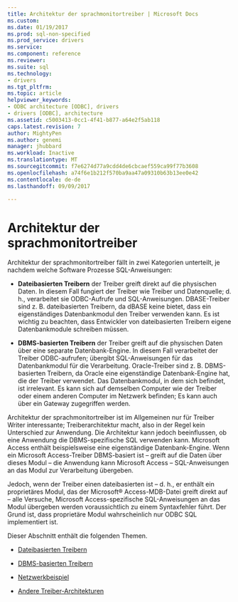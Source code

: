 ```yaml
---
title: Architektur der sprachmonitortreiber | Microsoft Docs
ms.custom: 
ms.date: 01/19/2017
ms.prod: sql-non-specified
ms.prod_service: drivers
ms.service: 
ms.component: reference
ms.reviewer: 
ms.suite: sql
ms.technology:
- drivers
ms.tgt_pltfrm: 
ms.topic: article
helpviewer_keywords:
- ODBC architecture [ODBC], drivers
- drivers [ODBC], architecture
ms.assetid: c5003413-0cc1-4f41-b877-a64e2f5ab118
caps.latest.revision: 7
author: MightyPen
ms.author: genemi
manager: jhubbard
ms.workload: Inactive
ms.translationtype: MT
ms.sourcegitcommit: f7e6274d77a9cdd4de6cbcaef559ca99f77b3608
ms.openlocfilehash: a74f6e1b212f570ba9aa47a09310b63b13ee0e42
ms.contentlocale: de-de
ms.lasthandoff: 09/09/2017

---
```

# <a name="driver-architecture"></a>Architektur der sprachmonitortreiber
Architektur der sprachmonitortreiber fällt in zwei Kategorien unterteilt, je nachdem welche Software Prozesse SQL-Anweisungen:  
  
-   **Dateibasierten Treibern** der Treiber greift direkt auf die physischen Daten. In diesem Fall fungiert der Treiber wie Treiber und Datenquelle; d. h., verarbeitet sie ODBC-Aufrufe und SQL-Anweisungen. DBASE-Treiber sind z. B. dateibasierten Treibern, da dBASE keine bietet, dass ein eigenständiges Datenbankmodul den Treiber verwenden kann. Es ist wichtig zu beachten, dass Entwickler von dateibasierten Treibern eigene Datenbankmodule schreiben müssen.  
  
-   **DBMS-basierten Treibern** der Treiber greift auf die physischen Daten über eine separate Datenbank-Engine. In diesem Fall verarbeitet der Treiber ODBC-aufrufen; übergibt SQL-Anweisungen für das Datenbankmodul für die Verarbeitung. Oracle-Treiber sind z. B. DBMS-basierten Treibern, da Oracle eine eigenständige Datenbank-Engine hat, die der Treiber verwendet. Das Datenbankmodul, in dem sich befindet, ist irrelevant. Es kann sich auf demselben Computer wie der Treiber oder einem anderen Computer im Netzwerk befinden; Es kann auch über ein Gateway zugegriffen werden.  
  
 Architektur der sprachmonitortreiber ist im Allgemeinen nur für Treiber Writer interessante; Treiberarchitektur macht, also in der Regel kein Unterschied zur Anwendung. Die Architektur kann jedoch beeinflussen, ob eine Anwendung die DBMS-spezifische SQL verwenden kann. Microsoft Access enthält beispielsweise eine eigenständige Datenbank-Engine. Wenn ein Microsoft Access-Treiber DBMS-basiert ist – greift auf die Daten über dieses Modul – die Anwendung kann Microsoft Access – SQL-Anweisungen an das Modul zur Verarbeitung übergeben.  
  
 Jedoch, wenn der Treiber einen dateibasierten ist – d. h., er enthält ein proprietäres Modul, das der Microsoft® Access-MDB-Datei greift direkt auf – alle Versuche, Microsoft Access-spezifische SQL-Anweisungen an das Modul übergeben werden voraussichtlich zu einem Syntaxfehler führt. Der Grund ist, dass proprietäre Modul wahrscheinlich nur ODBC SQL implementiert ist.  
  
 Dieser Abschnitt enthält die folgenden Themen.  
  
-   [Dateibasierten Treibern](../../odbc/reference/file-based-drivers.md)  
  
-   [DBMS-basierten Treibern](../../odbc/reference/dbms-based-drivers.md)  
  
-   [Netzwerkbeispiel](../../odbc/reference/network-example.md)  
  
-   [Andere Treiber-Architekturen](../../odbc/reference/other-driver-architectures.md)

